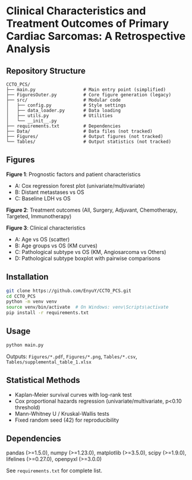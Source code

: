 # Clinical Characteristics and Treatment Outcomes of Primary Cardiac Sarcomas: A Retrospective Analysis

## Repository Structure

```
CCTO_PCS/
├── main.py                  # Main entry point (simplified)
├── FiguresOuter.py          # Core figure generation (legacy)
├── src/                     # Modular code
│   ├── config.py            # Style settings
│   ├── data_loader.py       # Data loading
│   ├── utils.py             # Utilities
│   └── __init__.py
├── requirements.txt         # Dependencies
├── Data/                    # Data files (not tracked)
├── Figures/                 # Output figures (not tracked)
└── Tables/                  # Output statistics (not tracked)
```

## Figures

**Figure 1**: Prognostic factors and patient characteristics
- A: Cox regression forest plot (univariate/multivariate)
- B: Distant metastases vs OS
- C: Baseline LDH vs OS

**Figure 2**: Treatment outcomes (All, Surgery, Adjuvant, Chemotherapy, Targeted, Immunotherapy)

**Figure 3**: Clinical characteristics
- A: Age vs OS (scatter)
- B: Age groups vs OS (KM curves)
- C: Pathological subtype vs OS (KM, Angiosarcoma vs Others)
- D: Pathological subtype boxplot with pairwise comparisons

## Installation

```bash
git clone https://github.com/EnyuY/CCTO_PCS.git
cd CCTO_PCS
python -m venv venv
source venv/bin/activate  # On Windows: venv\Scripts\activate
pip install -r requirements.txt
```

## Usage

```bash
python main.py
```

Outputs: `Figures/*.pdf`, `Figures/*.png`, `Tables/*.csv`, `Tables/supplemental_table_1.xlsx`

## Statistical Methods

- Kaplan-Meier survival curves with log-rank test
- Cox proportional hazards regression (univariate/multivariate, p<0.10 threshold)
- Mann-Whitney U / Kruskal-Wallis tests
- Fixed random seed (42) for reproducibility

## Dependencies

pandas (>=1.5.0), numpy (>=1.23.0), matplotlib (>=3.5.0), scipy (>=1.9.0), lifelines (>=0.27.0), openpyxl (>=3.0.0)

See `requirements.txt` for complete list.



